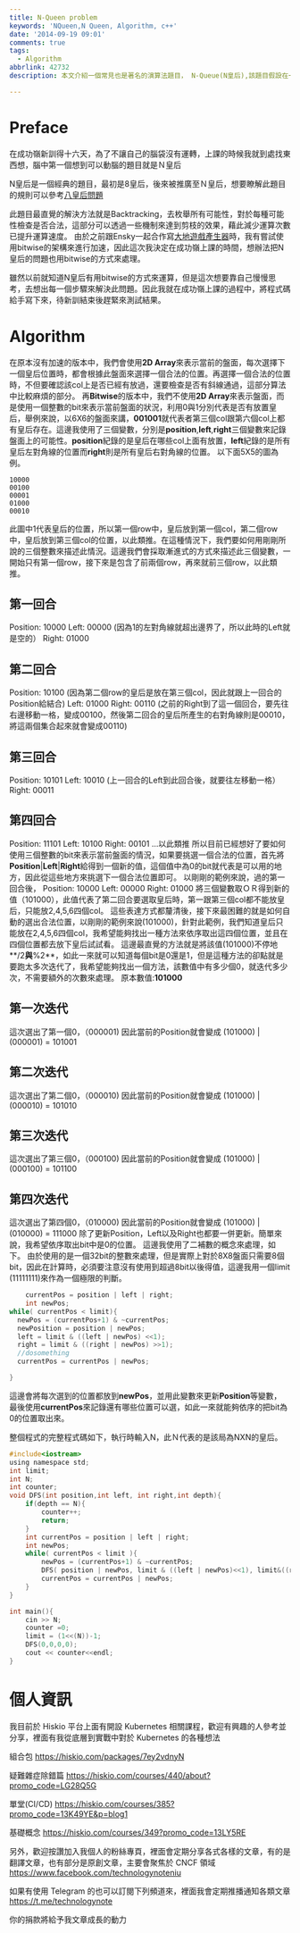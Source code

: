```yaml
---
title: N-Queen problem
keywords: 'NQueen,N Queen, Algorithm, c++'
date: '2014-09-19 09:01'
comments: true
tags:
  - Algorithm
abbrlink: 42732
description: 本文介紹一個常見也是著名的演算法題目， N-Queue(N皇后),該題目假設在一個 NxN的棋盤上面，想求得總共有多少種的辦法去放置 N 的皇后且這些皇后彼此都不會互相影響，影響的定義則是上下左右直線，以及左下右上斜線總共六條斜線中都不能有其他的皇后。 這個經典問題有非常多種的解決方法，最簡單的就是透過遞迴配上剪枝來加速，然而在N過大的時候，盤面的數量太多，每次的運算都太花時間會導致整體求解速度過慢。因此本文使用基於 Bit 為單位的方式去進行運算，能夠更快速的求出答案。

---
```


# Preface
在成功嶺新訓得十六天，為了不讓自己的腦袋沒有運轉，上課的時候我就到處找東西想，腦中第一個想到可以動腦的題目就是Ｎ皇后


N皇后是一個經典的題目，最初是8皇后，後來被推廣至Ｎ皇后，想要瞭解此題目的規則可以參考[八皇后問題](http://zh.wikipedia.org/wiki/%E5%85%AB%E7%9A%87%E5%90%8E%E9%97%AE%E9%A2%98)

此題目最直覺的解決方法就是Backtracking，去枚舉所有可能性，對於每種可能性檢查是否合法，這部分可以透過一些機制來達到剪枝的效果，藉此減少運算次數已提升運算速度。
由於之前跟Ensky一起合作寫[大地遊戲產生器](https://github.com/ensky/GroundGame-scheduler)時，我有嘗試使用bitwise的架構來進行加速，因此這次我決定在成功嶺上課的時間，想辦法把N皇后的問題也用bitwise的方式來處理。

雖然以前就知道N皇后有用bitwise的方式來運算，但是這次想要靠自己慢慢思考，去想出每一個步驟來解決此問題。因此我就在成功嶺上課的過程中，將程式碼給手寫下來，待新訓結束後趕緊來測試結果。

# Algorithm

在原本沒有加速的版本中，我們會使用**2D Array**來表示當前的盤面，每次選擇下一個皇后位置時，都會根據此盤面來選擇一個合法的位置。再選擇一個合法的位置時，不但要確認該col上是否已經有放過，還要檢查是否有斜線通過，這部分算法中比較麻煩的部分。
再**Bitwise**的版本中，我們不使用**2D Array**來表示盤面，而是使用一個整數的bit來表示當前盤面的狀況，利用0與1分別代表是否有放置皇后，舉例來說，以6X6的盤面來講，**001001**就代表者第三個col跟第六個col上都有皇后存在。這邊我使用了三個變數，分別是**position**,**left**,**right**三個變數來記錄盤面上的可能性。**position**紀錄的是皇后在哪些col上面有放置，**left**紀錄的是所有皇后左對角線的位置而**right**則是所有皇后右對角線的位置。
以下面5X5的圖為例。
```
10000
00100
00001
01000
00010
```
此圖中1代表皇后的位置，所以第一個row中，皇后放到第一個col，第二個row中，皇后放到第三個col的位置，以此類推。在這種情況下，我們要如何用剛剛所說的三個整數來描述此情況。這邊我們會採取漸進式的方式來描述此三個變數，一開始只有第一個row，接下來是包含了前兩個row，再來就前三個row，以此類推。

## 第一回合
Position: 10000
Left: 00000  (因為1的左對角線就超出邊界了，所以此時的Left就是空的）
Right: 01000
## 第二回合
Position: 10100 (因為第二個row的皇后是放在第三個col，因此就跟上一回合的Position給結合)
Left: 01000
Right: 00110 (之前的Right到了這一個回合，要先往右邊移動一格，變成00100，然後第二回合的皇后所產生的右對角線則是00010，將這兩個集合起來就會變成00110)
## 第三回合
Position: 10101
Left: 10010 (上一回合的Left到此回合後，就要往左移動一格）
Right: 00011
## 第四回合
Position: 11101
Left: 10100
Right: 00101
...以此類推
所以目前已經想好了要如何使用三個整數的bit來表示當前盤面的情況，如果要挑選一個合法的位置，首先將**Position**|**Left**|**Right**給得到一個新的值，這個值中為0的bit就代表是可以用的地方，因此從這些地方來挑選下一個合法位置即可。
以剛剛的範例來說，過的第一回合後，
Position: 10000
Left: 00000
Right: 01000
將三個變數取ＯＲ得到新的值（101000），此值代表了第二回合要選取皇后時，第一跟第三個col都不能放皇后，只能放2,4,5,6四個col。
這些表達方式都釐清後，接下來最困難的就是如何自動的選出合法位置，以剛剛的範例來說(101000)，針對此範例，我們知道皇后只能放在2,4,5,6四個col，我希望能夠找出一種方法來依序取出這四個位置，並且在四個位置都去放下皇后試試看。
這邊最直覺的方法就是將該值(101000)不停地**/2**與**%2**，如此一來就可以知道每個bit是0還是1，但是這種方法的卻點就是要跑太多次迭代了，我希望能夠找出一個方法，該數值中有多少個0，就迭代多少次，不需要額外的次數來處理。
原本數值:**101000**
## 第一次迭代
這次選出了第一個0，（000001)
因此當前的Position就會變成 (101000) | (000001)  = 101001
## 第二次迭代
這次選出了第二個0，（000010)
因此當前的Position就會變成 (101000) | (000010)  = 101010
## 第三次迭代
這次選出了第三個0，（000100)
因此當前的Position就會變成 (101000) | (000100)  = 101100
## 第四次迭代
這次選出了第四個0，（010000)
因此當前的Position就會變成 (101000) | (010000)  = 111000
除了更新Position，Left以及Right也都要一併更新。簡單來說，我希望依序取出bit中是0的位置。
這邊我使用了二補數的概念來處理，如下。
由於使用的是一個32bit的整數來處理，但是實際上對於8X8盤面只需要8個bit，因此在計算時，必須要注意沒有使用到超過8bit以後得值，這邊我用一個limit (11111111)來作為一個極限的判斷。
``` cpp
	currentPos = position | left | right;
	int newPos;
while( currentPos < limit){
  newPos = (currentPos+1) & ~currentPos;
  newPosition = position | newPos;
  left = limit & ((left | newPos) <<1);
  right = limit & ((right | newPos) >>1);
  //dosomething
  currentPos = currentPos | newPos;

}
```
這邊會將每次選到的位置都放到**newPos**，並用此變數來更新**Position**等變數，
最後使用**currentPos**來記錄還有哪些位置可以選，如此一來就能夠依序的把bit為0的位置取出來。

整個程式的完整程式碼如下，執行時輸入N，此Ｎ代表的是該局為NXN的皇后。

``` c
#include<iostream>
using namespace std;
int limit;
int N;
int counter;
void DFS(int position,int left, int right,int depth){
    if(depth == N){
        counter++;
        return;
    }
    int currentPos = position | left | right;
    int newPos;
    while( currentPos < limit ){
        newPos = (currentPos+1) & ~currentPos;
        DFS( position | newPos, limit & ((left | newPos)<<1), limit&((right | newPos)>>1),depth+1);
        currentPos = currentPos | newPos;
    }
}

int main(){
    cin >> N;
    counter =0;
    limit = (1<<(N))-1;
    DFS(0,0,0,0);
    cout << counter<<endl;
}
```

# 個人資訊
我目前於 Hiskio 平台上面有開設 Kubernetes 相關課程，歡迎有興趣的人參考並分享，裡面有我從底層到實戰中對於 Kubernetes 的各種想法

組合包
https://hiskio.com/packages/7ey2vdnyN

疑難雜症除錯篇
https://hiskio.com/courses/440/about?promo_code=LG28Q5G

單堂(CI/CD)
https://hiskio.com/courses/385?promo_code=13K49YE&p=blog1

基礎概念
https://hiskio.com/courses/349?promo_code=13LY5RE

另外，歡迎按讚加入我個人的粉絲專頁，裡面會定期分享各式各樣的文章，有的是翻譯文章，也有部分是原創文章，主要會聚焦於 CNCF 領域
https://www.facebook.com/technologynoteniu

如果有使用 Telegram 的也可以訂閱下列頻道來，裡面我會定期推播通知各類文章
https://t.me/technologynote

你的捐款將給予我文章成長的動力
<script type="text/javascript" src="https://cdnjs.buymeacoffee.com/1.0.0/button.prod.min.js" data-name="bmc-button" data-slug="hwchiu" data-color="#000000" data-emoji=""  data-font="Cookie" data-text="Buy me a coffee" data-outline-color="#fff" data-font-color="#fff" data-coffee-color="#fd0" ></script>